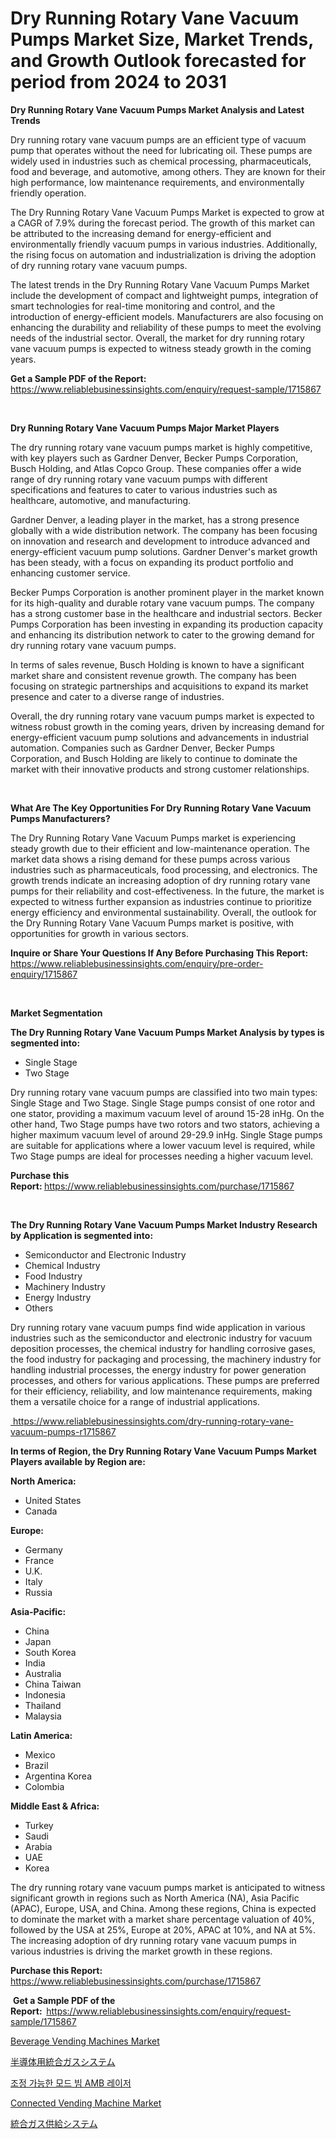 <p><h1>Dry Running Rotary Vane Vacuum Pumps Market Size, Market Trends, and Growth Outlook forecasted for period from 2024 to 2031</h1></p><p><strong>Dry Running Rotary Vane Vacuum Pumps Market Analysis and Latest Trends</strong></p>
<p><p>Dry running rotary vane vacuum pumps are an efficient type of vacuum pump that operates without the need for lubricating oil. These pumps are widely used in industries such as chemical processing, pharmaceuticals, food and beverage, and automotive, among others. They are known for their high performance, low maintenance requirements, and environmentally friendly operation.</p><p>The Dry Running Rotary Vane Vacuum Pumps Market is expected to grow at a CAGR of 7.9% during the forecast period. The growth of this market can be attributed to the increasing demand for energy-efficient and environmentally friendly vacuum pumps in various industries. Additionally, the rising focus on automation and industrialization is driving the adoption of dry running rotary vane vacuum pumps.</p><p>The latest trends in the Dry Running Rotary Vane Vacuum Pumps Market include the development of compact and lightweight pumps, integration of smart technologies for real-time monitoring and control, and the introduction of energy-efficient models. Manufacturers are also focusing on enhancing the durability and reliability of these pumps to meet the evolving needs of the industrial sector. Overall, the market for dry running rotary vane vacuum pumps is expected to witness steady growth in the coming years.</p></p>
<p><strong>Get a Sample PDF of the Report:&nbsp;</strong> <a href="https://www.reliablebusinessinsights.com/enquiry/request-sample/1715867">https://www.reliablebusinessinsights.com/enquiry/request-sample/1715867</a></p>
<p>&nbsp;</p>
<p><strong>Dry Running Rotary Vane Vacuum Pumps Major Market Players</strong></p>
<p><p>The dry running rotary vane vacuum pumps market is highly competitive, with key players such as Gardner Denver, Becker Pumps Corporation, Busch Holding, and Atlas Copco Group. These companies offer a wide range of dry running rotary vane vacuum pumps with different specifications and features to cater to various industries such as healthcare, automotive, and manufacturing.</p><p>Gardner Denver, a leading player in the market, has a strong presence globally with a wide distribution network. The company has been focusing on innovation and research and development to introduce advanced and energy-efficient vacuum pump solutions. Gardner Denver's market growth has been steady, with a focus on expanding its product portfolio and enhancing customer service.</p><p>Becker Pumps Corporation is another prominent player in the market known for its high-quality and durable rotary vane vacuum pumps. The company has a strong customer base in the healthcare and industrial sectors. Becker Pumps Corporation has been investing in expanding its production capacity and enhancing its distribution network to cater to the growing demand for dry running rotary vane vacuum pumps.</p><p>In terms of sales revenue, Busch Holding is known to have a significant market share and consistent revenue growth. The company has been focusing on strategic partnerships and acquisitions to expand its market presence and cater to a diverse range of industries.</p><p>Overall, the dry running rotary vane vacuum pumps market is expected to witness robust growth in the coming years, driven by increasing demand for energy-efficient vacuum pump solutions and advancements in industrial automation. Companies such as Gardner Denver, Becker Pumps Corporation, and Busch Holding are likely to continue to dominate the market with their innovative products and strong customer relationships.</p></p>
<p>&nbsp;</p>
<p><strong>What Are The Key Opportunities For Dry Running Rotary Vane Vacuum Pumps Manufacturers?</strong></p>
<p><p>The Dry Running Rotary Vane Vacuum Pumps market is experiencing steady growth due to their efficient and low-maintenance operation. The market data shows a rising demand for these pumps across various industries such as pharmaceuticals, food processing, and electronics. The growth trends indicate an increasing adoption of dry running rotary vane pumps for their reliability and cost-effectiveness. In the future, the market is expected to witness further expansion as industries continue to prioritize energy efficiency and environmental sustainability. Overall, the outlook for the Dry Running Rotary Vane Vacuum Pumps market is positive, with opportunities for growth in various sectors.</p></p>
<p><strong>Inquire or Share Your Questions If Any Before Purchasing This Report:</strong> <a href="https://www.reliablebusinessinsights.com/enquiry/pre-order-enquiry/1715867">https://www.reliablebusinessinsights.com/enquiry/pre-order-enquiry/1715867</a></p>
<p>&nbsp;</p>
<p><strong>Market Segmentation</strong></p>
<p><strong>The Dry Running Rotary Vane Vacuum Pumps Market Analysis by types is segmented into:</strong></p>
<p><ul><li>Single Stage</li><li>Two Stage</li></ul></p>
<p><p>Dry running rotary vane vacuum pumps are classified into two main types: Single Stage and Two Stage. Single Stage pumps consist of one rotor and one stator, providing a maximum vacuum level of around 15-28 inHg. On the other hand, Two Stage pumps have two rotors and two stators, achieving a higher maximum vacuum level of around 29-29.9 inHg. Single Stage pumps are suitable for applications where a lower vacuum level is required, while Two Stage pumps are ideal for processes needing a higher vacuum level.</p></p>
<p><strong>Purchase this Report:&nbsp;</strong><a href="https://www.reliablebusinessinsights.com/purchase/1715867">https://www.reliablebusinessinsights.com/purchase/1715867</a></p>
<p>&nbsp;</p>
<p><strong>The Dry Running Rotary Vane Vacuum Pumps Market Industry Research by Application is segmented into:</strong></p>
<p><ul><li>Semiconductor and Electronic Industry</li><li>Chemical Industry</li><li>Food Industry</li><li>Machinery Industry</li><li>Energy Industry</li><li>Others</li></ul></p>
<p><p>Dry running rotary vane vacuum pumps find wide application in various industries such as the semiconductor and electronic industry for vacuum deposition processes, the chemical industry for handling corrosive gases, the food industry for packaging and processing, the machinery industry for handling industrial processes, the energy industry for power generation processes, and others for various applications. These pumps are preferred for their efficiency, reliability, and low maintenance requirements, making them a versatile choice for a range of industrial applications.</p></p>
<p><a href="https://www.reliablebusinessinsights.com/dry-running-rotary-vane-vacuum-pumps-r1715867">&nbsp;https://www.reliablebusinessinsights.com/dry-running-rotary-vane-vacuum-pumps-r1715867</a></p>
<p><strong>In terms of Region, the Dry Running Rotary Vane Vacuum Pumps Market Players available by Region are:</strong></p>
<p>
    <p> <strong> North America: </strong>
        <ul>
            <li>United States</li>
            <li>Canada</li>
        </ul>
        </p> 
    <p> <strong> Europe: </strong>
        <ul>
            <li>Germany</li>
            <li>France</li>
            <li>U.K.</li>
            <li>Italy</li>
            <li>Russia</li>
        </ul>
        </p> 
    <p> <strong> Asia-Pacific: </strong>
        <ul>
            <li>China</li>
            <li>Japan</li>
            <li>South Korea</li>
            <li>India</li>
            <li>Australia</li>
            <li>China Taiwan</li>
            <li>Indonesia</li>
            <li>Thailand</li>
            <li>Malaysia</li>
        </ul>
        </p> 
    <p> <strong> Latin America: </strong>
        <ul>
            <li>Mexico</li>
            <li>Brazil</li>
            <li>Argentina Korea</li>
            <li>Colombia</li>
        </ul>
        </p> 
    <p> <strong> Middle East & Africa: </strong>
        <ul>
            <li>Turkey</li>
            <li>Saudi</li>
            <li>Arabia</li>
            <li>UAE</li>
            <li>Korea</li>
        </ul>
    </p>
    </p>
<p><p>The dry running rotary vane vacuum pumps market is anticipated to witness significant growth in regions such as North America (NA), Asia Pacific (APAC), Europe, USA, and China. Among these regions, China is expected to dominate the market with a market share percentage valuation of 40%, followed by the USA at 25%, Europe at 20%, APAC at 10%, and NA at 5%. The increasing adoption of dry running rotary vane vacuum pumps in various industries is driving the market growth in these regions.</p></p>
<p><strong>Purchase this Report: </strong><a href="https://www.reliablebusinessinsights.com/purchase/1715867">https://www.reliablebusinessinsights.com/purchase/1715867</a></p>
<p>&nbsp;<strong>Get a Sample PDF of the Report:&nbsp;&nbsp;</strong><a href="https://www.reliablebusinessinsights.com/enquiry/request-sample/1715867">https://www.reliablebusinessinsights.com/enquiry/request-sample/1715867</a></p>
<p><strong></strong></p>
<p><p><a href="https://github.com/globismark/Market-Research-Report-List-3/blob/main/beverage-vending-machines-market.md">Beverage Vending Machines Market</a></p><p><a href="https://github.com/CieloStamm/Market-Research-Report-List-1/blob/main/2922214113713.md">半導体用統合ガスシステム</a></p><p><a href="https://github.com/nigaleamar09/Market-Research-Report-List-1/blob/main/2533172124235.md">조정 가능한 모드 빔 AMB 레이저</a></p><p><a href="https://github.com/bobicer/Market-Research-Report-List-3/blob/main/connected-vending-machine-market.md">Connected Vending Machine Market</a></p><p><a href="https://github.com/KenyonJohns/Market-Research-Report-List-1/blob/main/8894298113714.md">統合ガス供給システム</a></p></p>